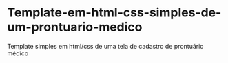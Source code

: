 # Template-em-html-css-simples-de-um-prontuario-medico
Template simples em html/css de uma tela de cadastro de prontuário médico
